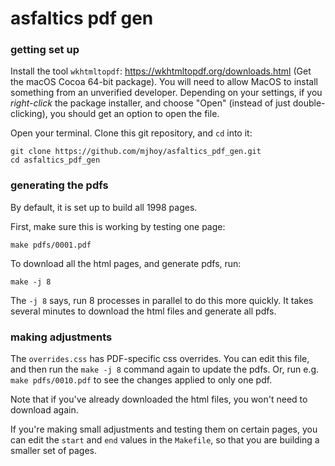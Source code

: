 # asfaltics pdf gen

### getting set up

Install the tool `wkhtmltopdf`: https://wkhtmltopdf.org/downloads.html
(Get the macOS Cocoa 64-bit package). You will need to allow MacOS to
install something from an unverified developer. Depending on your
settings, if you _right-click_ the package installer, and choose
"Open" (instead of just double-clicking), you should get an option to
open the file.

Open your terminal. Clone this git repository, and `cd` into it:

```
git clone https://github.com/mjhoy/asfaltics_pdf_gen.git
cd asfaltics_pdf_gen
```

### generating the pdfs

By default, it is set up to build all 1998 pages. 

First, make sure this is working by testing one page:

```
make pdfs/0001.pdf
```
   
To download all the html pages, and generate pdfs, run:

```
make -j 8
```

The `-j 8` says, run 8 processes in parallel to do this more
quickly. It takes several minutes to download the html files and
generate all pdfs.

### making adjustments

The `overrides.css` has PDF-specific css overrides. You can edit this
file, and then run the `make -j 8` command again to update the
pdfs. Or, run e.g. `make pdfs/0010.pdf` to see the changes applied to
only one pdf.

Note that if you've already downloaded the html files, you won't need
to download again.

If you're making small adjustments and testing them on certain pages,
you can edit the `start` and `end` values in the `Makefile`, so that
you are building a smaller set of pages.
